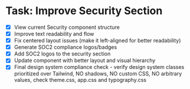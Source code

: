 # Task: Improve Security Section

- [x] View current Security component structure
- [x] Improve text readability and flow
- [x] Fix centered layout issues (make it left-aligned for better readability)
- [x] Generate SOC2 compliance logos/badges
- [x] Add SOC2 logos to the security section
- [x] Update component with better layout and visual hierarchy
- [x] Final design system compliance check - verify design system classes prioritized over Tailwind, NO shadows, NO custom CSS, NO arbitrary values, check theme.css, app.css and typography.css